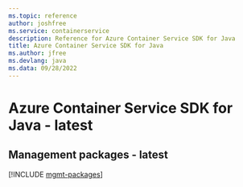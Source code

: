 ```yaml
---
ms.topic: reference
author: joshfree
ms.service: containerservice
description: Reference for Azure Container Service SDK for Java
title: Azure Container Service SDK for Java
ms.author: jfree
ms.devlang: java
ms.data: 09/28/2022
---
```

# Azure Container Service SDK for Java - latest

## Management packages - latest
[!INCLUDE [mgmt-packages](container-service-mgmt-index.md)]